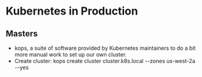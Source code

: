 # Kubernetes in Production
## Masters
- kops, a suite of software provided by Kubernetes maintainers to do a bit more manual work to set up our own cluster.
- Create cluster: kops create cluster cluster.k8s.local --zones us-west-2a --yes